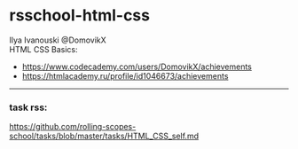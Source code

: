 # rsschool-html-css

Ilya Ivanouski @DomovikX<br>
HTML CSS Basics:<br>
- https://www.codecademy.com/users/DomovikX/achievements<br>
- https://htmlacademy.ru/profile/id1046673/achievements
---
### task rss:
https://github.com/rolling-scopes-school/tasks/blob/master/tasks/HTML_CSS_self.md

